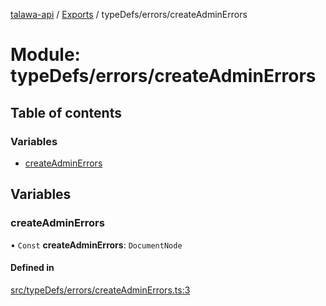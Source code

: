 [talawa-api](../README.md) / [Exports](../modules.md) / typeDefs/errors/createAdminErrors

# Module: typeDefs/errors/createAdminErrors

## Table of contents

### Variables

- [createAdminErrors](typeDefs_errors_createAdminErrors.md#createadminerrors)

## Variables

### createAdminErrors

• `Const` **createAdminErrors**: `DocumentNode`

#### Defined in

[src/typeDefs/errors/createAdminErrors.ts:3](https://github.com/PalisadoesFoundation/talawa-api/blob/65069df/src/typeDefs/errors/createAdminErrors.ts#L3)

